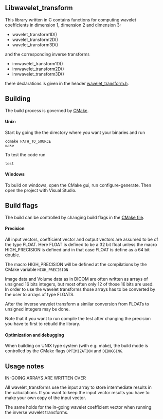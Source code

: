 Libwavelet_transform
----

This library written in C contains functions for computing
wavelet coefficients in dimension 1, dimension 2 and dimension 3:

* wavelet_transform1D()
* wavelet_transform2D()
* wavelet_transform3D()

and the corresponding inverse transforms

* invwavelet_transform1D()
* invwavelet_transform2D()
* invwavelet_transform3D()

there declarations is given in the header [wavelet_transform.h](wavelet/wavelet_transform.h).

Building
----

The build process is governed by [CMake](http://www.cmake.org/).

#### Unix:
Start by going the the directory where you want your binaries and run

    ccmake PATH_TO_SOURCE
    make

To test the code run

    test

#### Windows

To build on windows, open the CMake gui, run configure-generate. Then open the project with Visual Studio.

## Build flags

The build can be controlled by changing build flags in the [CMake file](CMakeLists.txt).

#### Precision
All input vectors, coefficient vector and output vectors are
assumed to be of the type FLOAT. Here FLOAT is defined to be a 32 bit float unless the macro HIGH_PRECISION is defined and in that case FLOAT is define as a 64 bit double.

The macro HIGH_PRECISION will be defined at the compilations by the CMake variable `HIGH_PRECISION`

Image data and Volume data as in DICOM are often written as arrays of unsigned 16 bits integers, but most often only 12 of those 16 bits are used. In order to use the wavelet transforms those arrays has to be converted by the user to arrays of type FLOATS.

After the inverse wavelet transform a similar conversion from FLOATs to unsigned integers may be done.

Note that if you want to run compile the test after changing the precision you have to first to rebuild the library.

#### Optimization and debugging

When building on UNIX type system (with e.g. make), the build mode is controlled by the CMake flags `OPTIMIZATION` and `DEBUGGING`.

Usage notes
----
IN-GOING ARRAYS ARE WRITTEN OVER

All wavelet_transforms use the input array to store intermediate results in the calculations. If you want to keep the input vector results you have to make your own copy of the input vector.

The same holds for the in-going wavelet coefficient vector when running the inverse wavelet transforms.